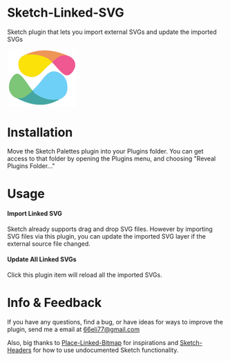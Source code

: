 # Sketch-Linked-SVG
Sketch plugin that lets you import external SVGs and update the imported SVGs

<img src="wow.png" style="width: 160px;" />

# Installation

Move the Sketch Palettes plugin into your Plugins folder. You can get access to that folder by opening the Plugins menu, and choosing "Reveal Plugins Folder..."


# Usage

#### Import Linked SVG

Sketch already supports drag and drop SVG files. However by importing SVG files via this plugin, you can update the imported SVG layer if the external source file changed.


#### Update All Linked SVGs

Click this plugin item will reload all the imported SVGs.


# Info & Feedback

If you have any questions, find a bug, or have ideas for ways to improve the plugin, send me a email at 66eli77@gmail.com

Also, big thanks to <a href="https://github.com/frankko/Place-Linked-Bitmap" target="_blank">Place-Linked-Bitmap</a> for inspirations and <a href="https://github.com/abynim/Sketch-Headers" target="_blank">Sketch-Headers</a> for how to use undocumented Sketch functionality.